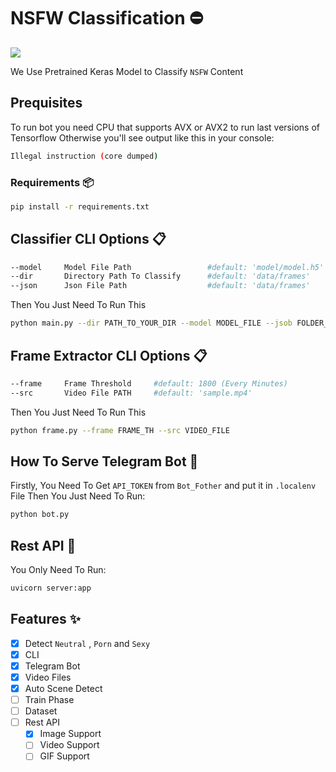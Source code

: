# NSFW Classification ⛔

![](https://github.com/amirzenoozi/nsfw-classification/blob/main/main.png)

We Use Pretrained Keras Model to Classify `NSFW` Content


## Prequisites
To run bot you need CPU that supports AVX or AVX2 to run last versions of Tensorflow
Otherwise you'll see output like this in your console:
```bash
Illegal instruction (core dumped)
```
### Requirements 📦

```bash
pip install -r requirements.txt
```


## Classifier CLI Options 📋

```bash
--model     Model File Path                 #default: 'model/model.h5'
--dir       Directory Path To Classify      #default: 'data/frames'
--json      Json File Path                  #default: 'data/frames'
```

Then You Just Need To Run This

```bash
python main.py --dir PATH_TO_YOUR_DIR --model MODEL_FILE --jsob FOLDER_NAME
```

## Frame Extractor CLI Options 📋

```bash
--frame     Frame Threshold     #default: 1800 (Every Minutes)
--src       Video File PATH     #default: 'sample.mp4'
```

Then You Just Need To Run This

```bash
python frame.py --frame FRAME_TH --src VIDEO_FILE
```

## How To Serve Telegram Bot 🤖

Firstly, You Need To Get `API_TOKEN` from `Bot_Fother` and put it in `.localenv` File Then You Just Need To Run: 
```bash
python bot.py
```

## Rest API 📡

You Only Need To Run:
```bash
uvicorn server:app
```

## Features ✨

- [x] Detect `Neutral` , `Porn` and `Sexy`
- [x] CLI
- [x] Telegram Bot
- [x] Video Files
- [x] Auto Scene Detect
- [ ] Train Phase
- [ ] Dataset
- [ ] Rest API
    - [x] Image Support
    - [ ] Video Support
    - [ ] GIF Support
